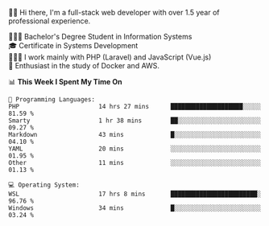 🧑🏻 Hi there, I'm a full-stack web developer with over 1.5 year of professional experience.

🧑🏻‍🎓 Bachelor's Degree Student in Information Systems<br/>
🎓 Certificate in Systems Development<br/>
🧑🏻‍💻 I work mainly with PHP (Laravel) and JavaScript (Vue.js)<br/>
📘 Enthusiast in the study of Docker and AWS.<br/>

<!--START_SECTION:waka-->
📊 **This Week I Spent My Time On** 

```text
💬 Programming Languages: 
PHP                      14 hrs 27 mins      ████████████████████░░░░░   81.59 % 
Smarty                   1 hr 38 mins        ██░░░░░░░░░░░░░░░░░░░░░░░   09.27 % 
Markdown                 43 mins             █░░░░░░░░░░░░░░░░░░░░░░░░   04.10 % 
YAML                     20 mins             ░░░░░░░░░░░░░░░░░░░░░░░░░   01.95 % 
Other                    11 mins             ░░░░░░░░░░░░░░░░░░░░░░░░░   01.13 % 

💻 Operating System: 
WSL                      17 hrs 8 mins       ████████████████████████░   96.76 % 
Windows                  34 mins             █░░░░░░░░░░░░░░░░░░░░░░░░   03.24 % 
```


<!--END_SECTION:waka-->

